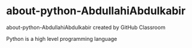 # about-python-AbdullahiAbdulkabir
about-python-AbdullahiAbdulkabir created by GitHub Classroom

Python is a high level programming language
